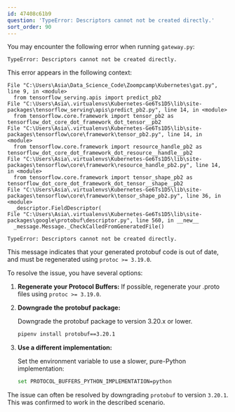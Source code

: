 ```yaml
---
id: 47408c61b9
question: 'TypeError: Descriptors cannot not be created directly.'
sort_order: 90
---
```



You may encounter the following error when running `gateway.py`:

```
TypeError: Descriptors cannot not be created directly.
```

This error appears in the following context:

```
File "C:\Users\Asia\Data_Science_Code\Zoompcamp\Kubernetes\gat.py", line 9, in <module>
  from tensorflow_serving.apis import predict_pb2
File "C:\Users\Asia\.virtualenvs\Kubernetes-Ge6Ts1D5\lib\site-packages\tensorflow_serving\apis\predict_pb2.py", line 14, in <module>
  from tensorflow.core.framework import tensor_pb2 as tensorflow_dot_core_dot_framework_dot_tensor__pb2
File "C:\Users\Asia\.virtualenvs\Kubernetes-Ge6Ts1D5\lib\site-packages\tensorflow\core\framework\tensor_pb2.py", line 14, in <module>
  from tensorflow.core.framework import resource_handle_pb2 as tensorflow_dot_core_dot_framework_dot_resource__handle__pb2
File "C:\Users\Asia\.virtualenvs\Kubernetes-Ge6Ts1D5\lib\site-packages\tensorflow\core\framework\resource_handle_pb2.py", line 14, in <module>
  from tensorflow.core.framework import tensor_shape_pb2 as tensorflow_dot_core_dot_framework_dot_tensor__shape__pb2
File "C:\Users\Asia\.virtualenvs\Kubernetes-Ge6Ts1D5\lib\site-packages\tensorflow\core\framework\tensor_shape_pb2.py", line 36, in <module>
  _descriptor.FieldDescriptor(
File "C:\Users\Asia\.virtualenvs\Kubernetes-Ge6Ts1D5\lib\site-packages\google\protobuf\descriptor.py", line 560, in __new__
  _message.Message._CheckCalledFromGeneratedFile()

TypeError: Descriptors cannot not be created directly.
```

This message indicates that your generated protobuf code is out of date, and must be regenerated using `protoc >= 3.19.0`.


To resolve the issue, you have several options:

1. **Regenerate your Protocol Buffers:** If possible, regenerate your .proto files using `protoc >= 3.19.0`.

2. **Downgrade the protobuf package:**
   
   Downgrade the protobuf package to version 3.20.x or lower.

   ```bash
   pipenv install protobuf==3.20.1
   ```
   
3. **Use a different implementation:**
   
   Set the environment variable to use a slower, pure-Python implementation:

   ```bash
   set PROTOCOL_BUFFERS_PYTHON_IMPLEMENTATION=python
   ```

The issue can often be resolved by downgrading `protobuf` to version `3.20.1`. This was confirmed to work in the described scenario.